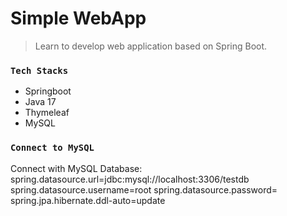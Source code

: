 # Simple WebApp

> Learn to develop web application based on Spring Boot.


### `Tech Stacks`
- Springboot 
- Java 17
- Thymeleaf
- MySQL

### `Connect to MySQL`

Connect with MySQL Database:
spring.datasource.url=jdbc:mysql://localhost:3306/testdb
spring.datasource.username=root
spring.datasource.password=
spring.jpa.hibernate.ddl-auto=update


